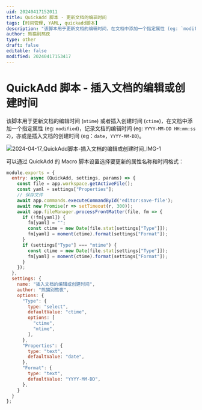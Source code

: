 ```yaml
---
uid: 20240417152011
title: QuickAdd 脚本 - 更新文档的编辑时间
tags: [时间管理, YAML, quickadd脚本]
description: "该脚本用于更新文档的编辑时间，在文档中添加一个指定属性 (eg: `modified`)，记录文档的编辑时间 (eg: `YYYY-MM-DD HH:mm:ss Z`)，可配合 Linter 绑定的快捷键 Ctrl + S 一起使用。"
author: 熊猫别熬夜
type: other
draft: false
editable: false
modified: 20240417153417
---
```


# QuickAdd 脚本 - 插入文档的编辑或创建时间


该脚本用于更新文档的编辑时间 (`mtime`) 或者插入创建时间 (`ctime`)，在文档中添加一个指定属性 (eg: `modified`)，记录文档的编辑时间 (eg: `YYYY-MM-DD HH:mm:ss Z`)，亦或是插入文档的创建时间 (eg：`date`，`YYYY-MM-DD`)。

![2024-04-17_QuickAdd脚本-插入文档的编辑或创建时间_IMG-1](https://cdn.pkmer.cn/images/202404201542058.png!pkmer)

可以通过 QuickAdd 的 Macro 脚本设置选择要更新的属性名称和时间格式：

```js
module.exports = {
  entry: async (QuickAdd, settings, params) => {
    const file = app.workspace.getActiveFile();
    const yaml = settings["Properties"];
    // 保存文件
    await app.commands.executeCommandById('editor:save-file');
    await new Promise(r => setTimeout(r, 300));
    await app.fileManager.processFrontMatter(file, fm => {
      if (!fm[yaml]) {
        fm[yaml] = "";
        const ctime = new Date(file.stat[settings["Type"]]);
        fm[yaml] = moment(ctime).format(settings["Format"]);
      }
      if (settings["Type"] === "mtime") {
        const ctime = new Date(file.stat[settings["Type"]]);
        fm[yaml] = moment(ctime).format(settings["Format"]);
      }
    });
  },
  settings: {
    name: "插入文档的编辑或创建时间",
    author: "熊猫别熬夜",
    options: {
      "Type": {
        type: "select",
        defaultValue: "ctime",
        options: [
          "ctime",
          "mtime",
        ],
      },
      "Properties": {
        type: "text",
        defaultValue: "date",
      },
      "Format": {
        type: "text",
        defaultValue: "YYYY-MM-DD",
      },
    }
  }
};
```

